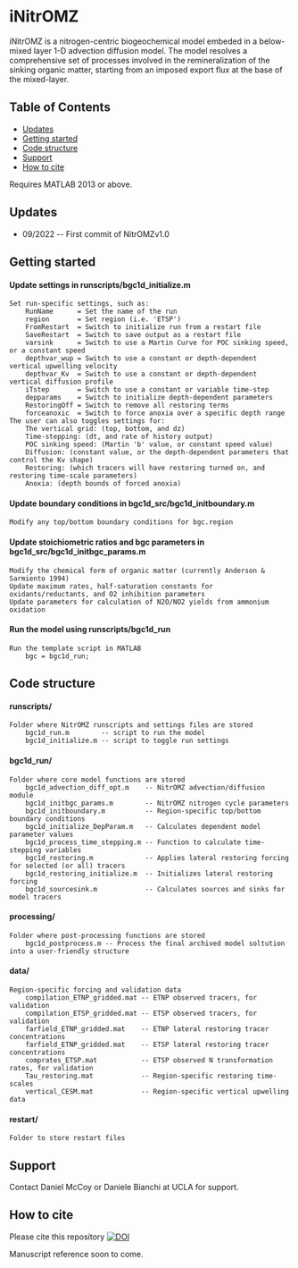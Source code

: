 # iNitrOMZ
iNitrOMZ is a nitrogen-centric biogeochemical model embeded in a below-mixed layer 1-D advection diffusion model. The model resolves a comprehensive set of processes involved in the remineralization of the sinking organic matter, starting from an imposed export flux at the base of the mixed-layer.
    
## Table of Contents

- [Updates](#updates)
- [Getting started](#getting-started)
- [Code structure](#code-structure)
- [Support](#support)
- [How to cite](#how-to-cite)

Requires MATLAB 2013 or above.

## Updates
* 09/2022 -- First commit of NitrOMZv1.0 

## Getting started
#### Update settings in runscripts/bgc1d_initialize.m
	Set run-specific settings, such as:
		RunName      = Set the name of the run
		region       = Set region (i.e. 'ETSP')
		FromRestart  = Switch to initialize run from a restart file
		SaveRestart  = Switch to save output as a restart file
		varsink      = Switch to use a Martin Curve for POC sinking speed, or a constant speed
		depthvar_wup = Switch to use a constant or depth-dependent vertical upwelling velocity
		depthvar_Kv  = Switch to use a constant or depth-dependent vertical diffusion profile
		iTstep       = Switch to use a constant or variable time-step
		depparams    = Switch to initialize depth-dependent parameters
		RestoringOff = Switch to remove all restoring terms
		forceanoxic  = Switch to force anoxia over a specific depth range
	The user can also toggles settings for:
		The vertical grid: (top, bottom, and dz)
		Time-stepping: (dt, and rate of history output)
		POC sinking speed: (Martin 'b' value, or constant speed value)
		Diffusion: (constant value, or the depth-dependent parameters that control the Kv shape)
		Restoring: (which tracers will have restoring turned on, and restoring time-scale parameters)
		Anoxia: (depth bounds of forced anoxia)
#### Update boundary conditions in bgc1d_src/bgc1d_initboundary.m
	Modify any top/bottom boundary conditions for bgc.region 
#### Update stoichiometric ratios and bgc parameters in bgc1d_src/bgc1d_initbgc_params.m
	Modify the chemical form of organic matter (currently Anderson & Sarmiento 1994)
	Update maximum rates, half-saturation constants for oxidants/reductants, and O2 inhibition parameters
	Update parameters for calculation of N2O/NO2 yields from ammonium oxidation 
#### Run the model using runscripts/bgc1d_run
    Run the template script in MATLAB
		bgc = bgc1d_run;

## Code structure 
#### runscripts/  
	Folder where NitrOMZ runscripts and settings files are stored
		bgc1d_run.m        -- script to run the model
		bgc1d_initialize.m -- script to toggle run settings
                   
#### bgc1d_run/  
	Folder where core model functions are stored
		bgc1d_advection_diff_opt.m    -- NitrOMZ advection/diffusion module
		bgc1d_initbgc_params.m        -- NitrOMZ nitrogen cycle parameters
		bgc1d_initboundary.m          -- Region-specific top/bottom boundary conditions
		bgc1d_initialize_DepParam.m   -- Calculates dependent model parameter values
		bgc1d_process_time_stepping.m -- Function to calculate time-stepping variables
		bgc1d_restoring.m             -- Applies lateral restoring forcing for selected (or all) tracers
		bgc1d_restoring_initialize.m  -- Initializes lateral restoring forcing
		bgc1d_sourcesink.m            -- Calculates sources and sinks for model tracers

#### processing/ 
	Folder where post-processing functions are stored
		bgc1d_postprocess.m -- Process the final archived model soltution into a user-friendly structure
        
#### data/
	Region-specific forcing and validation data
		compilation_ETNP_gridded.mat -- ETNP observed tracers, for validation 
		compilation_ETSP_gridded.mat -- ETSP observed tracers, for validation
		farfield_ETNP_gridded.mat    -- ETNP lateral restoring tracer concentrations 
		farfield_ETNP_gridded.mat    -- ETSP lateral restoring tracer concentrations
		comprates_ETSP.mat           -- ETSP observed N transformation rates, for validation
		Tau_restoring.mat			 -- Region-specific restoring time-scales
		vertical_CESM.mat			 -- Region-specific vertical upwelling data

#### restart/
	Folder to store restart files
      
## Support
Contact Daniel McCoy or Daniele Bianchi at UCLA for support. 

## How to cite 
Please cite this repository [![DOI](https://zenodo.org/badge/236965059.svg)](https://zenodo.org/badge/latestdoi/236965059)

Manuscript reference soon to come.
